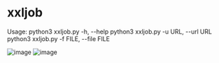 # xxljob

Usage:
python3 xxljob.py -h, --help
python3 xxljob.py -u URL, --url URL
python3 xxljob.py  -f FILE, --file FILE

![image](https://github.com/yuanjinyuyuyu/xxljob/assets/87472327/31477199-e855-4f4a-b8fc-1940dfd45348)
![image](https://github.com/yuanjinyuyuyu/xxljob/assets/87472327/9811fbae-040d-4a64-9e45-09c4ba7d500e)
